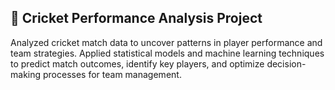 ## 🏏 Cricket Performance Analysis Project

Analyzed cricket match data to uncover patterns in player performance and team strategies. Applied statistical models and machine learning techniques to predict match outcomes, identify key players, and optimize decision-making processes for team management.
